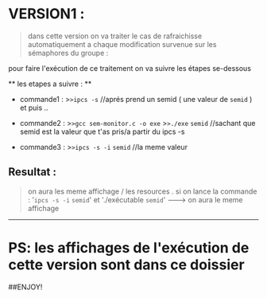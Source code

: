 #   VERSION1 : 
>dans cette version on va traiter le cas de  rafraichisse automatiquement a chaque modification
survenue sur les sémaphores du groupe  :

pour faire l'exécution de ce traitement on va suivre les étapes se-dessous


** les etapes a suivre : **


-	commande1 : 
				>`>ipcs -s`                                //aprés prend un semid ( une valeur de `semid` ) et puis ..




-	commande2 :
				>`>gcc sem-monitor.c -o exe` 
				>`>./exe`  `semid`                           //sachant que semid est la valeur que t'as pris/a partir du  ipcs -s





-	commande3 : 
				>`>ipcs -s -i` `semid`                       //la meme valeur




## Resultat : 
 >on aura les meme affichage / les resources .
 >			si on lance la commande : '`ipcs -s -i` `semid`' et './exécutable `semid`'   ---> on aura le meme affichage   

****************************************************************************************************************


# PS:   les affichages de l'exécution de cette version sont dans ce doissier 



##ENJOY!